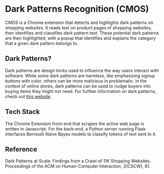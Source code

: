 # Dark Patterns Recognition (CMOS)

CMOS is a Chrome extension that detects and highlights dark patterns on shopping websites. It reads text on product pages of shopping websites, then identifies and classifies dark pattern text. These potential dark patterns are then highlighted, with a popup that identifies and explains the category that a given dark pattern belongs to. 

## Dark Patterns?
Dark patterns are design tricks used to influence the way users interact with software. While some dark patterns are harmless, like emphasizing signup buttons with color, others can be more malicious in problematic. In the context of online stores, dark patterns can be used to nudge buyers into buying items they might not need. For further information on dark patterns, check out [this website](https://darkpatterns.org).
## Tech Stack
The Chrome Extension front-end that scrapes the active web page is written in Javascript. For the back-end, a Python server running Flask interfaces Bernoulli Naive Bayes models to classify tokens of text sent to it.

## Reference
Dark Patterns at Scale: Findings from a Crawl of 11K Shopping Websites. Proceedings of the ACM on Human-Computer Interaction, 3(CSCW), 81.
